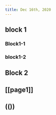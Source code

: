 ```yaml
---
title: Dec 16th, 2020
---
```


## block 1
### Block1-1
### block1-2
## Block 2
## [[page1]]
## (())
